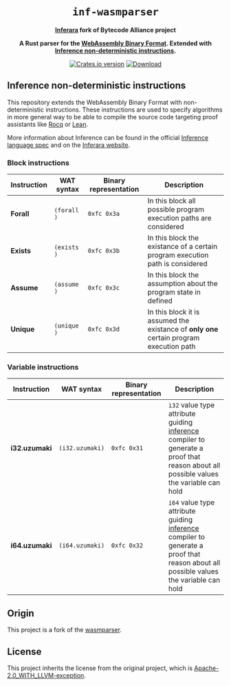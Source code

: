 <div align="center">
  <h1><code>inf-wasmparser</code></h1>

<strong><a href="https://inferara.com/">Inferara</a> fork of Bytecode Alliance project</strong>

  <p>
    <strong>A Rust parser for the <a href="https://webassembly.github.io/spec/core/text/index.html">WebAssembly Binary Format</a>. Extended with <a href="https://www.inferara.com/en/papers/specifying-algorithms-using-non-deterministic-computations/">Inference non-deterministic instructions</a>.</strong>
  </p>

  <p>
    <a href="https://crates.io/crates/inf-wasmparser"><img src="https://img.shields.io/crates/v/inf-wasmparser.svg?style=flat-square" alt="Crates.io version" /></a>
    <a href="https://crates.io/crates/inf-wasmparser"><img src="https://img.shields.io/crates/d/inf-wasmparser.svg?style=flat-square" alt="Download" /></a>
  </p>

</div>

## Inference non-deterministic instructions

This repository extends the WebAssembly Binary Format with non-deterministic instructions. These instructions are used to specify algorithms in more general way to be able to compile the source code targeting proof assistants like [Rocq](https://rocq-prover.org/) or [Lean](https://lean-lang.org/).

More information about Inference can be found in the official [Inference language spec](https://github.com/Inferara/inference-language-spec) and on the [Inferara website](https://www.inferara.com).

### Block instructions

| Instruction | WAT syntax  | Binary representation | Description |
| ----------- | ----------- | --------------------- | ----------- |
| **Forall**  | `(forall )` | `0xfc 0x3a`           | In this block all possible program execution paths are considered |
| **Exists**  | `(exists )` | `0xfc 0x3b`           | In this block the existance of a certain program execution path is considered |
| **Assume**  | `(assume )` | `0xfc 0x3c`           | In this block the assumption about the program state in defined |
| **Unique**  | `(unique )` | `0xfc 0x3d`           | In this block it is assumed the existance of **only one** certain program execution path |

### Variable instructions

| Instruction     | WAT syntax      | Binary representation | Description |
| --------------- | --------------- | --------------------- | ----------- |
| **i32.uzumaki** | `(i32.uzumaki)` | `0xfc 0x31`           | `i32` value type attribute guiding [inference](https://github.com/Inferara/inference) compiler to generate a proof that reason about all possible values the variable can hold |
| **i64.uzumaki** | `(i64.uzumaki)` | `0xfc 0x32`           | `i64` value type attribute guiding [inference](https://github.com/Inferara/inference) compiler to generate a proof that reason about all possible values the variable can hold |

## Origin

This project is a fork of the [wasmparser](https://github.com/bytecodealliance/wasm-tools/tree/main/crates/wasmparser).

## License

This project inherits the license from the original project, which is [Apache-2.0_WITH_LLVM-exception](./LICENSE-Apache-2.0_WITH_LLVM-exception).
